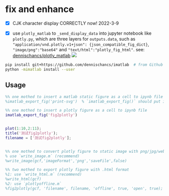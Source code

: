 # fix and enhance
- [x] CJK character display CORRECTLY now! 2022-3-9
- [x] use `plotly_matlab` to `_send_display_data` into jupyter notebook like `plotly.py`, which are three layers for `outputs.data`, such as `"application/vnd.plotly.v1+json": {json_compatible_fig_dict}`, `"image/png":"base64"` and `"text/html":"plotly_fig_html"`. see: [dennischancs/plotly_matlab](https://github.com/dennischancs/imatlab/tree/dennischancs-patch-1) ![](https://images.weserv.nl?url=https://raw.githubusercontent.com/dennischancs/pic/main/img/202203120246485.png)


```bash
pip install git+https://github.com/dennischancs/imatlab  # from Github
python -mimatlab install --user
```

## Usage 

```matlab
%% one mothed to insert a matlab static figure as a cell to ipynb file
%imatlab_export_fig('print-svg')  % `imatlab_export_fig()` should put it first to prevent matlab_figure windows popup

%% one mothed to insert a plotly figure as a cell to ipynb file
imatlab_export_fig('fig2plotly')


plot(1:10,2:11);
title('测试fig2plotly');
filename = ['测试fig2plotly'];


%% one mothed to convert plotly figure to static image with png/jpg/webp/svg/pdf formats
% use `write_image.m` (recommend)
%write_image(gcf,'imageFormat','png','saveFile',false)

%% two mothed to export plotly figure with .html format
%1: use `write_html.m` (recommend)
%write_html(gcf)
%2: use `plotlyoffline.m`
%fig2plotly(gcf, 'filename', filename, 'offline', true, 'open', true);
```